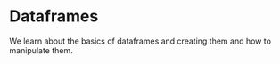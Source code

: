 # Dataframes
We learn about the basics of dataframes and creating them and how to manipulate them. 
